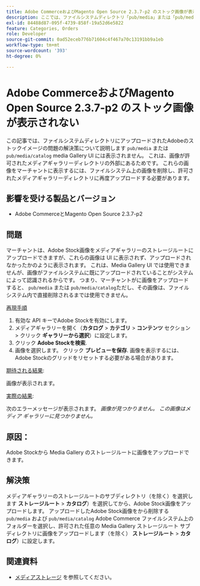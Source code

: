 ```yaml
---
title: Adobe CommerceおよびMagento Open Source 2.3.7-p2 のストック画像が表示されない
description: ここでは、ファイルシステムディレクトリ「pub/media」または「pub/media/catalog」にアップロードされたAdobeのストック画像が Media Gallery UI に表示されない問題の解決策について説明します。 これは、画像が許可されたメディアギャラリーディレクトリの外部にあるためです。 これらの画像をマーチャントに表示するには、ファイルシステム上の画像を削除し、許可されたメディアギャラリーディレクトリに再度アップロードする必要があります。
exl-id: 84488d87-095f-4739-858f-19a52d6e5822
feature: Categories, Orders
role: Developer
source-git-commit: 0ad52eceb776b71604c4f467a70c13191bb9a1eb
workflow-type: tm+mt
source-wordcount: '393'
ht-degree: 0%

---
```


# Adobe CommerceおよびMagento Open Source 2.3.7-p2 のストック画像が表示されない

この記事では、ファイルシステムディレクトリにアップロードされたAdobeのストックイメージの問題の解決策について説明します `pub/media` または `pub/media/catalog` media Gallery UI には表示されません。 これは、画像が許可されたメディアギャラリーディレクトリの外部にあるためです。 これらの画像をマーチャントに表示するには、ファイルシステム上の画像を削除し、許可されたメディアギャラリーディレクトリに再度アップロードする必要があります。

## 影響を受ける製品とバージョン

* Adobe CommerceとMagento Open Source 2.3.7-p2


## 問題

マーチャントは、Adobe Stock画像をメディアギャラリーのストレージルートにアップロードできますが、これらの画像は UI に表示されず、アップロードされなかったかのように表示されます。 これは、Media Gallery UI では使用できませんが、画像がファイルシステムに既にアップロードされていることがシステムによって認識されるからです。 つまり、マーチャントがに画像をアップロードすると、 `pub/media` または `pub/media/catalog`ただし、その画像は、ファイルシステム内で直接削除されるまでは使用できません。

<u>再現手順</u>

1. 有効な API キーでAdobe Stockを有効にします。
1. メディアギャラリーを開く（**カタログ** > **カテゴリ** > **コンテンツ** セクション > クリック **ギャラリーから選択**）に設定します。
1. クリック **Adobe Stockを検索**.
1. 画像を選択します。 クリック **プレビューを保存**. 画像を表示するには、Adobe Stockのグリッドをリセットする必要がある場合があります。

<u>期待される結果</u>:

画像が表示されます。

<u>実際の結果</u>:

次のエラーメッセージが表示されます。 *画像が見つかりません。 この画像はメディア ギャラリーに見つかりません。*

## 原因：

Adobe Stockから Media Gallery のストレージルートに画像をアップロードできます。

## 解決策

メディアギャラリーのストレージルートのサブディレクトリ（を除く）を選択します **ストレージルート** > **カタログ**）を選択してから、Adobe Stock画像をアップロードします。
アップロードしたAdobe Stock画像をから削除する `pub/media` および `pub/media/catalog` Adobe Commerce ファイルシステム上のフォルダーを選択し、許可された任意の Media Gallery ストレージルート サブディレクトリに画像をアップロードします（を除く） **ストレージルート** > **カタログ**）に設定します。

## 関連資料

* [メディアストレージ](https://docs.magento.com/user-guide/v2.3/cms/media-storage.html) を参照してください。
